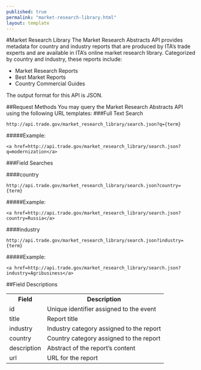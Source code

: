 ```yaml
---
published: true
permalink: "market-research-library.html"
layout: template
---
```


#Market Research Library
The Market Research Abstracts API provides metadata for country and industry reports that are produced by ITA’s trade experts and are available in ITA’s online market research library.  Categorized by country and industry, these reports include:

* Market Research Reports
* Best Market Reports
* Country Commercial Guides

The output format for this API is JSON.

##Request Methods
You may query the Market Research Abstracts API using the following URL templates:
###Full Text Search

    http://api.trade.gov/market_research_library/search.json?q={term}

#####Example:

    <a href=http://api.trade.gov/market_research_library/search.json?q=modernization</a>

###Field Searches

####country

    http://api.trade.gov/market_research_library/search.json?country={term}

#####Example:
  
    <a href=http://api.trade.gov/market_research_library/search.json?country=Russia</a>

####industry

    http://api.trade.gov/market_research_library/search.json?industry={term}

#####Example:
  
    <a href=http://api.trade.gov/market_research_library/search.json?industry=Agribusiness</a>

##Field Descriptions
<table border="0">
<tr>
<th>Field</th>
<th>Description</th>
</tr>
<tr>
<td>id</td>
<td>Unique identifier assigned to the event</td>
</tr>
<tr>
<td>title</td>
<td>Report title</td>
</tr>
<tr>
<td>industry</td>
<td>Industry category assigned to the report</td>
</tr>
<tr>
<td>country</td>
<td>Country category assigned to the report</td>
</tr>
<tr>
<td>description</td>
<td>Abstract of the report’s content</td>
</tr>
<tr>
<td>url</td>
<td>URL for the report</td>
</tr>
</table>